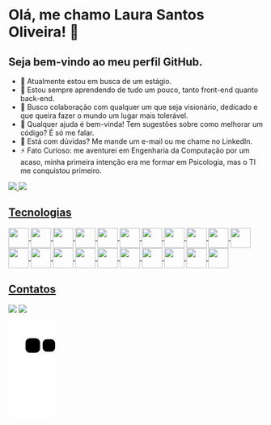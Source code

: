 # Olá, me chamo Laura Santos Oliveira! 👋
## Seja bem-vindo ao meu perfil GitHub. 

- 🔭 Atualmente estou em busca de um estágio.
- 🌱 Estou sempre aprendendo de tudo um pouco, tanto front-end quanto back-end.
- 👯 Busco colaboração com qualquer um que seja visionário, dedicado e que queira fazer o mundo um lugar mais tolerável. 
- 🤔 Qualquer ajuda é bem-vinda! Tem sugestões sobre como melhorar um código? É só me falar.
- 💬 Está com dúvidas? Me mande um e-mail ou me chame no LinkedIn.
- ⚡ Fato Curioso: me aventurei em Engenharia da Computação por um acaso, minha primeira intenção era me formar em Psicologia, mas o TI me conquistou primeiro.

<div>
<a href="https://github.com/laura-stov">
<img loading="lazy" width="48%" src="github-readme-stats.vercel.app/api?username=laura-stov&show_icons=true&theme=synthwave&include_all_commits=true&count_private=true"/>
<img loading="lazy" width="48%" src="https://github-readme-stats.vercel.app/api/top-langs/?username=laura-stov&layout=compact&langs_count=7&theme=synthwave"/>
</div>

## Tecnologias

<div style="display: inline_block">
  <img loading="lazy" align="center" src="https://cdn.jsdelivr.net/gh/devicons/devicon@latest/icons/arduino/arduino-original-wordmark.svg" width=40 height=40/>
  <img loading="lazy" align="center" src="https://cdn.jsdelivr.net/gh/devicons/devicon@latest/icons/axios/axios-plain-wordmark.svg" width=40 height=40/>
  <img loading="lazy" align="center" src="https://cdn.jsdelivr.net/gh/devicons/devicon@latest/icons/bootstrap/bootstrap-original-wordmark.svg" width=40 height=40/>
  <img loading="lazy" align="center" src="https://cdn.jsdelivr.net/gh/devicons/devicon@latest/icons/c/c-original.svg" width=40 height=40/>
  <img loading="lazy" align="center" src="https://cdn.jsdelivr.net/gh/devicons/devicon@latest/icons/csharp/csharp-original.svg" width=40 height=40/>
  <img loading="lazy" align="center" src="https://cdn.jsdelivr.net/gh/devicons/devicon@latest/icons/css3/css3-original.svg" width=40 height=40/>
  <img loading="lazy" align="center" src="https://cdn.jsdelivr.net/gh/devicons/devicon@latest/icons/dbeaver/dbeaver-original.svg" width=40 height=40/>
  <img loading="lazy" align="center" src="https://cdn.jsdelivr.net/gh/devicons/devicon@latest/icons/django/django-plain-wordmark.svg" width=40 height=40/> 
  <img loading="lazy" align="center" src="https://cdn.jsdelivr.net/gh/devicons/devicon@latest/icons/dotnetcore/dotnetcore-original.svg" width=40 height=40/>
  <img loading="lazy" align="center" src="https://cdn.jsdelivr.net/gh/devicons/devicon@latest/icons/flask/flask-original-wordmark.svg" class="flask-colorido" width=40 height=40/>
  <img loading="lazy" align="center" src="https://cdn.jsdelivr.net/gh/devicons/devicon@latest/icons/html5/html5-original.svg" width=40 height=40/>
  <img loading="lazy" align="center" src="https://cdn.jsdelivr.net/gh/devicons/devicon@latest/icons/javascript/javascript-original.svg" width=40 height=40/>
  <img loading="lazy" align="center" src="https://cdn.jsdelivr.net/gh/devicons/devicon@latest/icons/jetbrains/jetbrains-original.svg" width=40 height=40/>
  <img loading="lazy" align="center" src="https://cdn.jsdelivr.net/gh/devicons/devicon@latest/icons/microsoftsqlserver/microsoftsqlserver-plain-wordmark.svg" width=40 height=40/>
  <img loading="lazy" align="center" src="https://cdn.jsdelivr.net/gh/devicons/devicon@latest/icons/mysql/mysql-original-wordmark.svg"width=40 height=40/>
  <img loading="lazy" align="center" src="https://cdn.jsdelivr.net/gh/devicons/devicon@latest/icons/nodejs/nodejs-plain-wordmark.svg" width=40 height=40/>
  <img loading="lazy" align="center" src="https://cdn.jsdelivr.net/gh/devicons/devicon@latest/icons/python/python-original-wordmark.svg" width=40 height=40/>
  <img loading="lazy" align="center" src="https://cdn.jsdelivr.net/gh/devicons/devicon@latest/icons/react/react-original-wordmark.svg" width=40 height=40/>
  <img loading="lazy" align="center" src="https://cdn.jsdelivr.net/gh/devicons/devicon@latest/icons/sqlite/sqlite-original-wordmark.svg" width=40 height=40/>
  <img loading="lazy" align="center" src="https://cdn.jsdelivr.net/gh/devicons/devicon@latest/icons/typescript/typescript-original.svg" width=40 height=40/>
  <img loading="lazy" align="center" src="https://cdn.jsdelivr.net/gh/devicons/devicon@latest/icons/vscode/vscode-original-wordmark.svg" width=40 height=40/>
</div>

## Contatos

<div>
  <a href = "mailto:laura.stov04@gmail.com"><img loading="lazy" src="https://img.shields.io/badge/Gmail-D14836?style=for-the-badge&logo=gmail&logoColor=white" target="_blank"></a>
  <a href="https://www.linkedin.com/in/laura-oliveira-869024288" target="_blank"><img loading="lazy" src="https://img.shields.io/badge/-LinkedIn-%230077B5?style=for-the-badge&logo=linkedin&logoColor=white" target="_blank"></a>   
</div>

![Snake animation](https://github.com/laura-stov/laura-stov/blob/output/github-contribution-grid-snake.svg)

